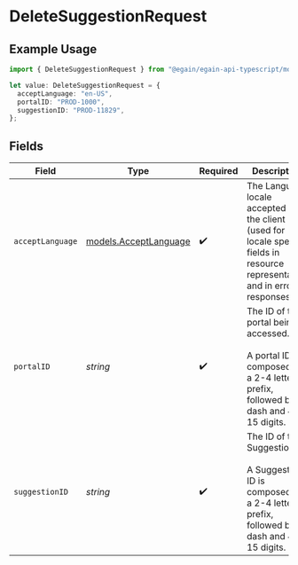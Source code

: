 # DeleteSuggestionRequest

## Example Usage

```typescript
import { DeleteSuggestionRequest } from "@egain/egain-api-typescript/models/operations";

let value: DeleteSuggestionRequest = {
  acceptLanguage: "en-US",
  portalID: "PROD-1000",
  suggestionID: "PROD-11829",
};
```

## Fields

| Field                                                                                                                           | Type                                                                                                                            | Required                                                                                                                        | Description                                                                                                                     | Example                                                                                                                         |
| ------------------------------------------------------------------------------------------------------------------------------- | ------------------------------------------------------------------------------------------------------------------------------- | ------------------------------------------------------------------------------------------------------------------------------- | ------------------------------------------------------------------------------------------------------------------------------- | ------------------------------------------------------------------------------------------------------------------------------- |
| `acceptLanguage`                                                                                                                | [models.AcceptLanguage](../../models/acceptlanguage.md)                                                                         | :heavy_check_mark:                                                                                                              | The Language locale accepted by the client (used for locale specific fields in resource representation and in error responses). | en-US                                                                                                                           |
| `portalID`                                                                                                                      | *string*                                                                                                                        | :heavy_check_mark:                                                                                                              | The ID of the portal being accessed.<br><br>A portal ID is composed of a 2-4 letter prefix, followed by a dash and 4-15 digits. | PROD-1000                                                                                                                       |
| `suggestionID`                                                                                                                  | *string*                                                                                                                        | :heavy_check_mark:                                                                                                              | The ID of the Suggestion.<br><br>A Suggestion ID is composed of a 2-4 letter prefix, followed by a dash and 4-15 digits.        | PROD-11829                                                                                                                      |